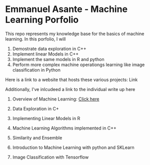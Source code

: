 # Emmanuel Asante - Machine Learning Porfolio

This repo represents my knowledge base for the basics of machine learning.
In this porfolio, I will 

1) Demostrate data exploration in C++
2) Implement linear Models in C++
3) Implement the same models in R and python
4) Perform more complex machine operationgs learning like image classification in Python

Here is a link to a website that hosts these various projects: Link

Additionally, I've inlcudeed a link to the individual write up here

1) Overview of Machine Learning:  <a href = "https://github.com/MannyE/Portfolio_Machine_Learning/blob/main/Homework%201%20-%20Overview%20of%20Machine%20Learning.pdf">Click here </a>

2) Data Exploration in C+

3) Implementing Linear Models in R

4) Machine Learning Algorithms implemented in C++

5) Similarity and Ensemble

6) Introduction to Machine Learning with python and SKLearn

7) Image Classification with Tensorflow

